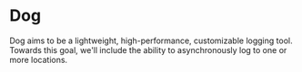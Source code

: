 Dog
===

Dog aims to be a lightweight, high-performance, customizable logging tool. Towards this goal, we'll include the ability to asynchronously log to one or more locations.
